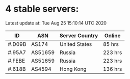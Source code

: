 # 4 stable servers:

Latest update at: Tue Aug 25 15:10:14 UTC 2020

| ID | ASN | Server Country | Online |
| -- | --- | -------------- | ------ |
| #.D09B | AS174 | United States | 85 hrs |
| #.95A7 | AS51659 | Russia | 223 hrs |
| #.FEBE | AS51659 | Russia | 223 hrs |
| #.618B | AS4594 | Hong Kong | 136 hrs |


